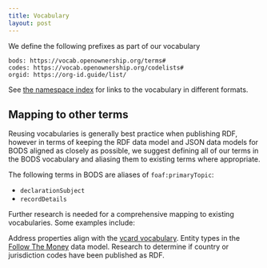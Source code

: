 ```yaml
---
title: Vocabulary
layout: post
---
```


We define the following prefixes as part of our vocabulary

```
bods: https://vocab.openownership.org/terms#
codes: https://vocab.openownership.org/codelists#
orgid: https://org-id.guide/list/
```

See [the namespace index](terms) for links to the vocabulary in different formats.

## Mapping to other terms

Reusing vocabularies is generally best practice when publishing RDF, however in terms of keeping the RDF data model and JSON data models for BODS aligned as closely as possible, we suggest defining all of our terms in the BODS vocabulary and aliasing them to existing terms where appropriate.

The following terms in BODS are aliases of `foaf:primaryTopic`:

* `declarationSubject`
* `recordDetails`

Further research is needed for a comprehensive mapping to existing vocabularies. Some examples include:

Address properties align with the [vcard vocabulary](https://www.w3.org/TR/vcard-rdf/).
Entity types in the [Follow The Money](https://followthemoney.tech/) data model.
Research to determine if country or jurisdiction codes have been published as RDF.

